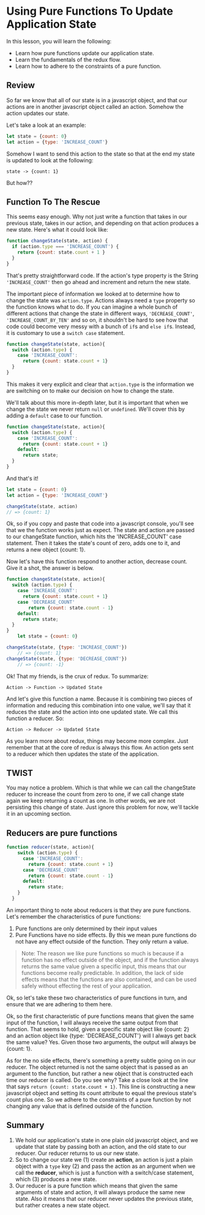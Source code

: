 Using Pure Functions To Update Application State
==============

In this lesson, you will learn the following:
* Learn how pure functions update our application state.
* Learn the fundamentals of the redux flow.
* Learn how to adhere to the constraints of a pure function.

## Review

So far we know that all of our state is in a javascript object, and that our actions are in another javascript object called an action.  Somehow the action updates our state.

Let's take a look at an example:

```javascript
let state = {count: 0}
let action = {type: 'INCREASE_COUNT'}
```

Somehow I want to send this action to the state so that at the end my state is updated to look at the following:

`state -> {count: 1}`

But how??

## Function To The Rescue

This seems easy enough.  Why not just write a function that takes in our previous state, takes in our action, and depending on that action produces a new state.  Here's what it could look like:

```javascript
function changeState(state, action) {
  if (action.type === 'INCREASE_COUNT') {
    return {count: state.count + 1 }
  }
}
```

That's pretty straightforward code.  If the action's type property is the String `'INCREASE_COUNT'` then go ahead and increment and return the new state.

The important piece of information we looked at to determine how to change the state was `action.type`.  Actions always need a `type` property so the function knows what to do. If you can imagine a whole bunch of different actions that change the state in different ways, `'DECREASE_COUNT'`, `'INCREASE_COUNT_BY_TEN'` and so on, it shouldn't be hard to see how that code could become very messy with a bunch of `if`s and `else if`s.  Instead, it is customary to use a `switch case` statement.

```javascript
function changeState(state, action){
  switch (action.type) {
    case 'INCREASE_COUNT':
      return {count: state.count + 1}
  }
}
```

This makes it very explicit and clear that `action.type` is the information we are switching on to make our decision on how to change the state.

We'll talk about this more in-depth later, but it is important that when we change the state we never return `null` or `undefined`.  We'll cover this by adding a `default` case to our function.

```javascript
function changeState(state, action){
  switch (action.type) {
    case 'INCREASE_COUNT':
      return {count: state.count + 1}
    default:
      return state;
  }
}
```

And that's it!

```javascript
let state = {count: 0}
let action = {type: 'INCREASE_COUNT'}

changeState(state, action)
// => {count: 1}
```

Ok, so if you copy and paste that code into a javascript console, you'll see that we the function works just as expect. The state and action are passed to our changeState function, which hits the 'INCREASE_COUNT' case statement.  Then it takes the state's count of zero, adds one to it, and returns a new object {count: 1}.  

Now let's have this function respond to another action, decrease count.  Give it a shot, the answer is below.


```javascript
function changeState(state, action){	  
  switch (action.type) {
    case 'INCREASE_COUNT':
      return {count: state.count + 1}
    case 'DECREASE_COUNT'
    	return {count: state.count - 1}
    default:
      return state;
  }
}
    let state = {count: 0}

changeState(state, {type: 'INCREASE_COUNT'})
	// => {count: 1}
changeState(state, {type: 'DECREASE_COUNT'})
	// => {count: -1}
```

Ok! That my friends, is the crux of redux. To summarize:

`Action -> Function -> Updated State`

And let's give this function a name.  Because it is combining two pieces of information and reducing this combination into one value, we'll say that it reduces the state and the action into one updated state.  We call this function a reducer.  So:

`Action -> Reducer -> Updated State`

As you learn more about redux, things may become more complex.  Just remember that at the core of redux is always this flow.  An action gets sent to a reducer which then updates the state of the application.

## TWIST
You may notice a problem.  Which is that while we can call the changeState reducer to increase the count from zero to one, if we call change state again we keep returning a count as one.  In other words, we are not persisting this change of state.  Just ignore this problem for now, we'll tackle it in an upcoming section.

## Reducers are pure functions

```javascript
function reducer(state, action){	  
    switch (action.type) {
      case 'INCREASE_COUNT':
        return {count: state.count + 1}
      case 'DECREASE_COUNT'
      	return {count: state.count - 1}
      default:
        return state;
    }
  }
```

An important thing to note about reducers is that they are pure functions.  Let's remember the characteristics of pure functions:

1. Pure functions are only determined by their input values
2. Pure Functions have no side effects.  By this we mean pure functions do not have any effect outside of the function.  They only return a value.

> Note: The reason we like pure functions so much is because if a function has no effect outside of the object, and if the function always returns the same value given a specific input, this means that our functions become really predictable.  In addition, the lack of side effects means that the functions are also contained, and can be used safely without effecting the rest of your application.

Ok, so let's take these two characteristics of pure functions in turn, and ensure that we are adhering to them here.

Ok, so the first characteristic of pure functions means that given the same input of the function, I will always receive the same output from that function. That seems to hold, given a specific state object like {count: 2} and an action object like {type: 'DECREASE_COUNT'} will I always get back the same value?  Yes. Given those two arguments, the output will always be {count: 1}.

As for the no side effects, there's something a pretty subtle going on in our reducer.  The object returned is not the same object that is passed as an argument to the function, but rather a new object that is constructed each time our reducer is called.  Do you see why?  Take a close look at the line that says `return {count: state.count + 1}`.  This line is constructing a new javascript object and setting its count attribute to equal the previous state's count plus one.  So we adhere to the constraints of a pure function by not changing any value that is defined outside of the function.

## Summary

1. We hold our application's state in one plain old javascript object, and we update that state by passing both an action, and the old state to our reducer.  Our reducer returns to us our new state.
2. So to change our state we (1) create an **action**, an action is just a plain object with a `type` key (2) and pass the action as an argument when we call the **reducer**, which is just a function with a switch/case statement, which (3) produces a new state.
3. Our reducer is a pure function which means that given the same arguments of state and action, it will always produce the same new state.  Also it means that our reducer never updates the previous state, but rather creates a new state object.
